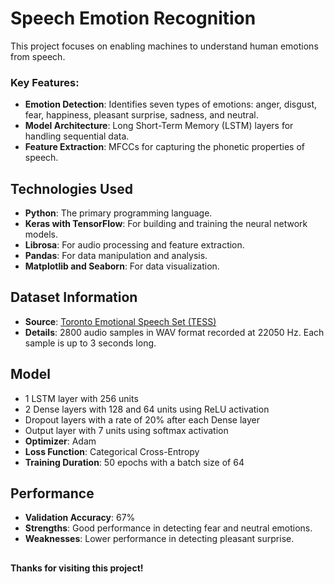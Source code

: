 # Speech Emotion Recognition

This project focuses on enabling machines to understand human emotions from speech.

### Key Features:

- **Emotion Detection**: Identifies seven types of emotions: anger, disgust, fear, happiness, pleasant surprise, sadness, and neutral.
- **Model Architecture**: Long Short-Term Memory (LSTM) layers for handling sequential data.
- **Feature Extraction**: MFCCs for capturing the phonetic properties of speech.

## Technologies Used

- **Python**: The primary programming language.
- **Keras with TensorFlow**: For building and training the neural network models.
- **Librosa**: For audio processing and feature extraction.
- **Pandas**: For data manipulation and analysis.
- **Matplotlib and Seaborn**: For data visualization.

## Dataset Information

- **Source**: [Toronto Emotional Speech Set (TESS)](https://www.kaggle.com/ejlok1/toronto-emotional-speech-set-tess)
- **Details**: 2800 audio samples in WAV format recorded at 22050 Hz. Each sample is up to 3 seconds long.

## Model

- 1 LSTM layer with 256 units
- 2 Dense layers with 128 and 64 units using ReLU activation
- Dropout layers with a rate of 20% after each Dense layer
- Output layer with 7 units using softmax activation
- **Optimizer**: Adam
- **Loss Function**: Categorical Cross-Entropy
- **Training Duration**: 50 epochs with a batch size of 64

## Performance

- **Validation Accuracy**: 67%
- **Strengths**: Good performance in detecting fear and neutral emotions.
- **Weaknesses**: Lower performance in detecting pleasant surprise.

##

**Thanks for visiting this project!**
